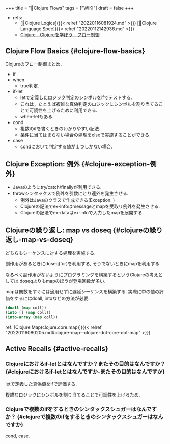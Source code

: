 +++
title = "📝Clojure Flows"
tags = ["WIKI"]
draft = false
+++

-   refs:
    -   [📝Clojure Logics]({{< relref "20220116081924.md" >}}) [📂Clojure Language Spec]({{< relref "20220112142936.md" >}})
    -   [Clojure - Clojureを学ぼう - フロー制御](https://japan-clojurians.github.io/clojure-site-ja/guides/learn/flow#_%E5%89%AF%E4%BD%9C%E7%94%A8%E3%81%AE%E3%81%9F%E3%82%81%E3%81%AE%E7%B9%B0%E3%82%8A%E8%BF%94%E3%81%97)


## Clojure Flow Basics {#clojure-flow-basics}

Clojureのフロー制御まとめ.

-   if
-   when
    -   true判定.
-   if-let
    -   letで定義したロジック判定のシンボルをifでテストする.
    -   これは，たとえば複雑な真偽判定のロジックにシンポルを割り当てることで可読性を上げるために利用できる.
    -   when-letもある.
-   cond
    -   複数のifを書くときのわかりやすい記法.
    -   条件に当てはまらない場合の処理をelseで実施することができる.
-   case
    -   condにおいて判定する値が１つしかない場合.


## Clojure Exception: 例外 {#clojure-exception-例外}

-   Javaのようにtry/catch/finallyが利用できる.
-   throwシンタックスで例外を引数にとり連外を発生させる.
    -   例外はJavaのクラスで作成できる(Exception. )
    -   Clojureの記法でex-infoはmessageとmapを受取リ例外を発生させる.
    -   Clojureの記法でex-dataはex-infoで入力したmapを展開する.


## Clojureの繰り返し: map vs doseq {#clojureの繰り返し-map-vs-doseq}

どちらもシーケンスに対する処理を実施する.

副作用があるときにdoseq(for)を利用する, そうでないときにmapを利用する.

なるべく副作用がないようにプログラミングを構築するというClojureの考えとしては
doseqよりもmapのほうが登場回数が多い.

mapは関数をすぐには適用せずに遅延シーケンスを構築する. 実際に中の値の評価をするにはdoall, intoなどの方法が必要.

```clojure
(doall (map coll))
(into [] (map coll))
(into-array (map coll))
```

ref: [Clojure Map(clojure.core.map)]({{< relref "20220116080205.md#clojure-map--clojure-dot-core-dot-map" >}})


## Active Recalls {#active-recalls}


### Clojureにおけるif-letとはなんですか？またその目的はなんですか？ {#clojureにおけるif-letとはなんですか-またその目的はなんですか}

letで定義した真偽値をifで評価する.

複雑なロジックにシンボルを割り当てることで可読性を上げるため.


### Clojureで複数のifをするときのシンタックスシュガーはなんですか？ {#clojureで複数のifをするときのシンタックスシュガーはなんですか}

cond, case.

